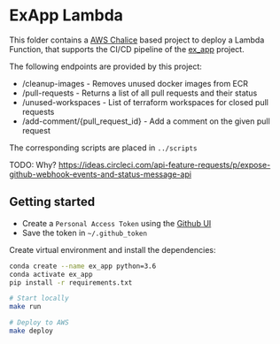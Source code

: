 # ExApp Lambda

This folder contains a [AWS Chalice](https://aws.github.io/chalice/) based project to deploy a Lambda Function,
that supports the CI/CD pipeline of the [ex_app](https://github.com/kuffel/ex_app) project.

The following endpoints are provided by this project:

- /cleanup-images - Removes unused docker images from ECR
- /pull-requests - Returns a list of all pull requests and their status
- /unused-workspaces - List of terraform workspaces for closed pull requests
- /add-comment/{pull_request_id} - Add a comment on the given pull request

The corresponding scripts are placed in `../scripts` 



TODO: Why? https://ideas.circleci.com/api-feature-requests/p/expose-github-webhook-events-and-status-message-api




## Getting started

- Create a `Personal Access Token` using the [Github UI](https://github.com/settings/tokens)
- Save the token in `~/.github_token`

Create virtual environment and install the dependencies:

```bash
conda create --name ex_app python=3.6
conda activate ex_app
pip install -r requirements.txt

# Start locally
make run 

# Deploy to AWS
make deploy
```